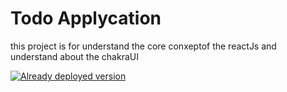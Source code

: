 # Todo Applycation
 this project is for understand the core conxeptof the reactJs and understand about the chakraUI 
 
 [![Already deployed version](https://vercel.com/button)](https://todo-application-rohana6.vercel.app/)
